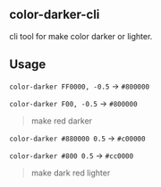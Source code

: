 color-darker-cli
-------------

cli tool for make color darker or lighter.

## Usage

`color-darker FF0000, -0.5` -> `#800000`

`color-darker F00, -0.5` -> `#800000`

> make red darker 


`color-darker #880000 0.5` -> `#c00000`

`color-darker #800 0.5` -> `#cc0000`

> make dark red lighter

